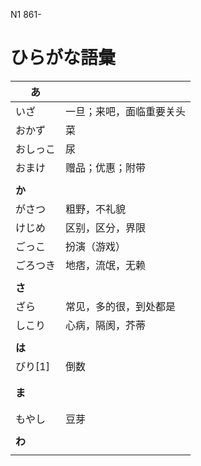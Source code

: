 N1 861-

# ひらがな語彙

| あ       |                          |
| -------- | :----------------------- |
| いざ     | 一旦；来吧，面临重要关头 |
| おかず   | 菜                       |
| おしっこ | 尿                       |
| おまけ   | 赠品；优惠；附带         |
|          |                          |
| **か**   |                          |
| がさつ   | 粗野，不礼貌             |
| けじめ   | 区别，区分，界限         |
| ごっこ   | 扮演（游戏）             |
| ごろつき | 地痞，流氓，无赖         |
|          |                          |
| **さ**   |                          |
| ざら     | 常见，多的很，到处都是   |
| しこり   | 心病，隔阂，芥蒂         |
|          |                          |
| **は**   |                          |
| びり[1]  | 倒数                     |
|          |                          |
|          |                          |
| **ま**   |                          |
|          |                          |
|          |                          |
| もやし   | 豆芽                     |
|          |                          |
| **わ**   |                          |
|          |                          |
